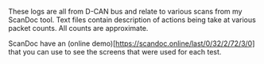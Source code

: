 These logs are all from D-CAN bus and relate to various scans from my ScanDoc tool.
Text files contain description of actions being take at various packet counts. All counts are approximate.

ScanDoc have an (online demo)[https://scandoc.online/last/0/32/2/72/3/0] that you can use to see the screens that were used for each test.

